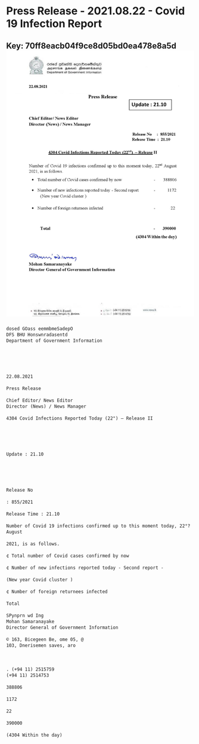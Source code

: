 # Press Release - 2021.08.22 - Covid 19 Infection Report 
Key: 70ff8eacb04f9ce8d05bd0ea478e8a5d 
![img](img/70ff8eacb04f9ce8d05bd0ea478e8a5d.jpg)
---
```
dosed GOass eemmbmeSadepO
DFS BHU Honswnradasentd
Department of Government Information

 

 

22.08.2021

Press Release

Chief Editor/ News Editor
Director (News) / News Manager

4304 Covid Infections Reported Today (22") — Release II

 

 

Update : 21.10

 

 

Release No

: 855/2021

Release Time : 21.10

Number of Covid 19 infections confirmed up to this moment today, 22°? August

2021, is as follows.

¢ Total number of Covid cases confirmed by now

¢ Number of new infections reported today - Second report -

(New year Covid cluster )

¢ Number of foreign returnees infected

Total

SPynprn wd Ing
Mohan Samaranayake
Director General of Government Information

© 163, Bicegeen Be, ome 05, @
103, Dnerisemen saves, aro

 

. (+94 11) 2515759
(+94 11) 2514753

388806

1172

22

390000

(4304 Within the day)

```

